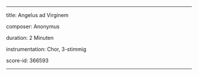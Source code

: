 
---

title: Angelus ad Virginem

composer: Anonymus

duration: 2 Minuten

instrumentation: Chor, 3-stimmig

score-id: 366593

---
